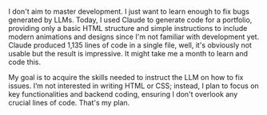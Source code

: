 I don't aim to master development. I just want to learn enough to fix bugs generated by LLMs. Today, I used Claude to generate code for a portfolio, providing only a basic HTML structure and simple instructions to include modern animations and designs since I'm not familiar with development yet. Claude produced 1,135 lines of code in a single file, well, it's obviously not usable but the result is impressive. It might take me a month to learn and code this.


My goal is to acquire the skills needed to instruct the LLM on how to fix issues. I’m not interested in writing HTML or CSS; instead, I plan to focus on key functionalities and backend coding, ensuring I don't overlook any crucial lines of code. That's my plan.
